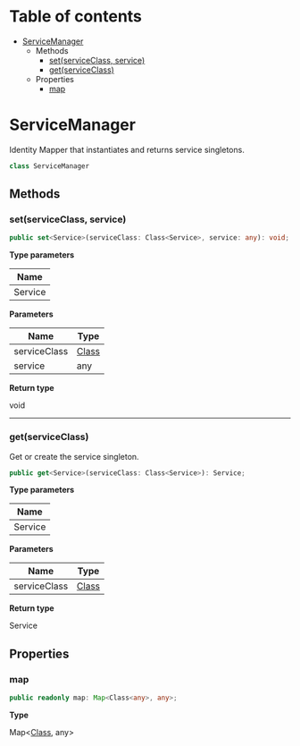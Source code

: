 # Table of contents

* [ServiceManager][ClassDeclaration-21]
    * Methods
        * [set(serviceClass, service)][MethodDeclaration-6]
        * [get(serviceClass)][MethodDeclaration-7]
    * Properties
        * [map][PropertyDeclaration-49]

# ServiceManager

Identity Mapper that instantiates and returns service singletons.

```typescript
class ServiceManager
```
## Methods

### set(serviceClass, service)

```typescript
public set<Service>(serviceClass: Class<Service>, service: any): void;
```

**Type parameters**

| Name    |
| ------- |
| Service |

**Parameters**

| Name         | Type                                     |
| ------------ | ---------------------------------------- |
| serviceClass | [Class][TypeAliasDeclaration-1]<Service> |
| service      | any                                      |

**Return type**

void

----------

### get(serviceClass)

Get or create the service singleton.

```typescript
public get<Service>(serviceClass: Class<Service>): Service;
```

**Type parameters**

| Name    |
| ------- |
| Service |

**Parameters**

| Name         | Type                                     |
| ------------ | ---------------------------------------- |
| serviceClass | [Class][TypeAliasDeclaration-1]<Service> |

**Return type**

Service

## Properties

### map

```typescript
public readonly map: Map<Class<any>, any>;
```

**Type**

Map<[Class][TypeAliasDeclaration-1]<any>, any>

[ClassDeclaration-21]: servicemanager.md#servicemanager
[MethodDeclaration-6]: servicemanager.md#setserviceclass-service
[TypeAliasDeclaration-1]: ../index.md#class
[MethodDeclaration-7]: servicemanager.md#getserviceclass
[TypeAliasDeclaration-1]: ../index.md#class
[PropertyDeclaration-49]: servicemanager.md#map
[TypeAliasDeclaration-1]: ../index.md#class